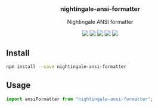 <h3 align="center">
  nightingale-ansi-formatter
</h3>

<p align="center">
  Nightingale ANSI formatter
</p>

<p align="center">
  <a href="https://npmjs.org/package/nightingale-ansi-formatter"><img src="https://img.shields.io/npm/v/nightingale-ansi-formatter.svg?style=flat-square"></a>
  <a href="https://npmjs.org/package/nightingale-ansi-formatter"><img src="https://img.shields.io/npm/dw/nightingale-ansi-formatter.svg?style=flat-square"></a>
  <a href="https://npmjs.org/package/nightingale-ansi-formatter"><img src="https://img.shields.io/node/v/nightingale-ansi-formatter.svg?style=flat-square"></a>
  <a href="https://npmjs.org/package/nightingale-ansi-formatter"><img src="https://img.shields.io/npm/types/nightingale-ansi-formatter.svg?style=flat-square"></a>
  <a href="https://codecov.io/gh/christophehurpeau/nightingale"><img src="https://img.shields.io/codecov/c/github/christophehurpeau/nightingale/master.svg?style=flat-square"></a>
</p>

## Install

```sh
npm install --save nightingale-ansi-formatter
```

## Usage

```js
import ansiFormatter from "nightingale-ansi-formatter";
```
